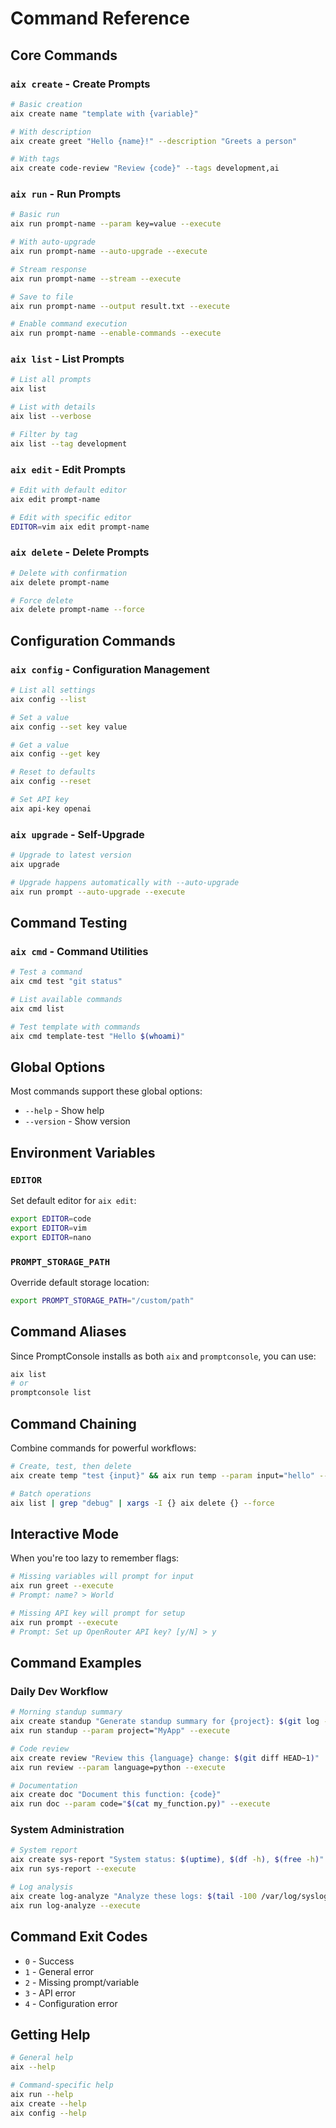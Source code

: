# Command Reference

## Core Commands

### `aix create` - Create Prompts
```bash
# Basic creation
aix create name "template with {variable}"

# With description
aix create greet "Hello {name}!" --description "Greets a person"

# With tags
aix create code-review "Review {code}" --tags development,ai
```

### `aix run` - Run Prompts
```bash
# Basic run
aix run prompt-name --param key=value --execute

# With auto-upgrade
aix run prompt-name --auto-upgrade --execute

# Stream response
aix run prompt-name --stream --execute

# Save to file
aix run prompt-name --output result.txt --execute

# Enable command execution
aix run prompt-name --enable-commands --execute
```

### `aix list` - List Prompts
```bash
# List all prompts
aix list

# List with details
aix list --verbose

# Filter by tag
aix list --tag development
```

### `aix edit` - Edit Prompts
```bash
# Edit with default editor
aix edit prompt-name

# Edit with specific editor
EDITOR=vim aix edit prompt-name
```

### `aix delete` - Delete Prompts
```bash
# Delete with confirmation
aix delete prompt-name

# Force delete
aix delete prompt-name --force
```

## Configuration Commands

### `aix config` - Configuration Management
```bash
# List all settings
aix config --list

# Set a value
aix config --set key value

# Get a value
aix config --get key

# Reset to defaults
aix config --reset

# Set API key
aix api-key openai
```

### `aix upgrade` - Self-Upgrade
```bash
# Upgrade to latest version
aix upgrade

# Upgrade happens automatically with --auto-upgrade
aix run prompt --auto-upgrade --execute
```

## Command Testing

### `aix cmd` - Command Utilities
```bash
# Test a command
aix cmd test "git status"

# List available commands
aix cmd list

# Test template with commands
aix cmd template-test "Hello $(whoami)"
```

## Global Options

Most commands support these global options:
- `--help` - Show help
- `--version` - Show version

## Environment Variables

### `EDITOR`
Set default editor for `aix edit`:
```bash
export EDITOR=code
export EDITOR=vim
export EDITOR=nano
```

### `PROMPT_STORAGE_PATH`
Override default storage location:
```bash
export PROMPT_STORAGE_PATH="/custom/path"
```

## Command Aliases

Since PromptConsole installs as both `aix` and `promptconsole`, you can use:
```bash
aix list
# or
promptconsole list
```

## Command Chaining

Combine commands for powerful workflows:
```bash
# Create, test, then delete
aix create temp "test {input}" && aix run temp --param input="hello" --execute && aix delete temp --force

# Batch operations
aix list | grep "debug" | xargs -I {} aix delete {} --force
```

## Interactive Mode

When you're too lazy to remember flags:
```bash
# Missing variables will prompt for input
aix run greet --execute
# Prompt: name? > World

# Missing API key will prompt for setup
aix run prompt --execute
# Prompt: Set up OpenRouter API key? [y/N] > y
```

## Command Examples

### Daily Dev Workflow
```bash
# Morning standup summary
aix create standup "Generate standup summary for {project}: $(git log --oneline --since yesterday)"
aix run standup --param project="MyApp" --execute

# Code review
aix create review "Review this {language} change: $(git diff HEAD~1)"
aix run review --param language=python --execute

# Documentation
aix create doc "Document this function: {code}"
aix run doc --param code="$(cat my_function.py)" --execute
```

### System Administration
```bash
# System report
aix create sys-report "System status: $(uptime), $(df -h), $(free -h)"
aix run sys-report --execute

# Log analysis
aix create log-analyze "Analyze these logs: $(tail -100 /var/log/syslog)"
aix run log-analyze --execute
```

## Command Exit Codes

- `0` - Success
- `1` - General error
- `2` - Missing prompt/variable
- `3` - API error
- `4` - Configuration error

## Getting Help

```bash
# General help
aix --help

# Command-specific help
aix run --help
aix create --help
aix config --help
```